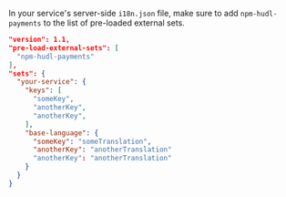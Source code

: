 In your service's server-side `i18n.json` file, make sure to add `npm-hudl-payments` to the list of pre-loaded external sets.

```json
"version": 1.1,
"pre-load-external-sets": [
  "npm-hudl-payments"
],
"sets": {
  "your-service": {
    "keys": [
      "someKey",
      "anotherKey",
      "anotherKey",
    ],
    "base-language": {
      "someKey": "someTranslation",
      "anotherKey": "anotherTranslation"
      "anotherKey": "anotherTranslation"
    }
  }
}
```
